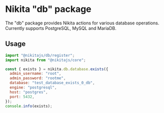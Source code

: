 
# Nikita "db" package

The "db" package provides Nikita actions for various database operations. Currently supports PostgreSQL, MySQL and MariaDB.

## Usage

```js
import "@nikitajs/db/register";
import nikita from "@nikitajs/core";

const { exists } = nikita.db.database.exists({
  admin_username: "root",
  admin_password: "rootme",
  database: "test_database_exists_0_db",
  engine: "postgresql",
  host: "postgres",
  port: 5432,
});
console.info(exists);
```
